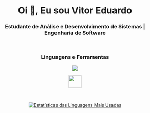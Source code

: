 <h1 align="center">Oi 👋, Eu sou Vitor Eduardo</h1>
<h3 align="center">Estudante de Análise e Desenvolvimento de Sistemas | Engenharia de Software</h3>
<br>
<h3 align="center">Linguagens e Ferramentas</h3>

<p align="center">
  <a href="https://skillicons.dev">
    <img src="https://skillicons.dev/icons?i=java,mysql,git,html,css,js,eclipse,idea,vscode" />
  </a>
</p>

<p align="center">
  <a> <img src="https://cdn.jsdelivr.net/gh/devicons/devicon@latest/icons/microsoftsqlserver/microsoftsqlserver-plain-wordmark.svg" width="40" height="40"/></a>
</p>

<br>

<p align="center">
  <a href="https://github.com/anuraghazra/github-readme-stats"><img src="https://github-readme-stats.vercel.app/api/top-langs/?username=Vtormacs&layout=compact&theme=default" alt="Estatísticas das Linguagens Mais Usadas"></a>
</p>